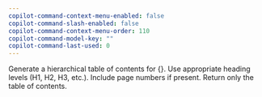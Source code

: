 ```yaml
---
copilot-command-context-menu-enabled: false
copilot-command-slash-enabled: false
copilot-command-context-menu-order: 110
copilot-command-model-key: ""
copilot-command-last-used: 0
---
```

Generate a hierarchical table of contents for {}. Use appropriate heading levels (H1, H2, H3, etc.). Include page numbers if present. Return only the table of contents.